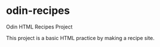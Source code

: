 # odin-recipes
Odin HTML Recipes Project

This project is a basic HTML practice by making a recipe site.